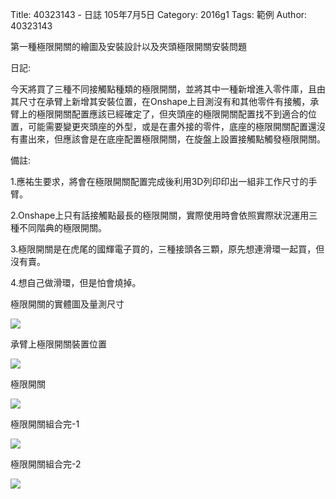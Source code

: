 Title: 40323143 -  日誌  105年7月5日
Category: 2016g1
Tags: 範例
Author: 40323143

第一種極限開關的繪圖及安裝設計以及夾頭極限開關安裝問題
<!-- PELICAN_END_SUMMARY -->

日記:

今天將買了三種不同接觸點種類的極限開關，並將其中一種新增進入零件庫，且由其尺寸在承臂上新增其安裝位置，在Onshape上目測沒有和其他零件有接觸，承臂上的極限開關配置應該已經確定了，但夾頭座的極限開關配置找不到適合的位置，可能需要變更夾頭座的外型，或是在畫外接的零件，底座的極限開關配置還沒有畫出來，但應該會是在底座配置極限開關，在旋盤上設置接觸點觸發極限開關。


備註:

1.應祐生要求，將會在極限開關配置完成後利用3D列印印出一組非工作尺寸的手臂。

2.Onshape上只有話接觸點最長的極限開關，實際使用時會依照實際狀況運用三種不同階典的極限開關。

3.極限開關是在虎尾的國輝電子買的，三種接頭各三顆，原先想連滑環一起買，但沒有賣。

4.想自己做滑環，但是怕會燒掉。

極限開關的實體圖及量測尺寸

<img src="http://i.imgur.com/SssLtym.jpg">

承臂上極限開關裝置位置

<img src="http://i.imgur.com/0BTAGoI.png">


極限開關

<img src="http://i.imgur.com/uJ9mhD7.png">

極限開關組合完-1

<img src="http://i.imgur.com/gykOTCW.png">

極限開關組合完-2

<img src="http://i.imgur.com/te6PT6l.png">





